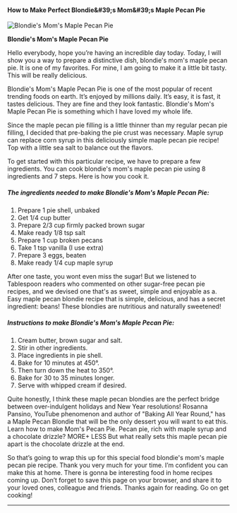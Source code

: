             

#### How to Make Perfect Blondie&amp;#39;s Mom&amp;#39;s Maple Pecan Pie

![Blondie's Mom's Maple Pecan Pie](https://img-global.cpcdn.com/recipes/4729654079389696/751x532cq70/blondies-moms-maple-pecan-pie-recipe-main-photo.jpg)

**Blondie's Mom's Maple Pecan Pie**

Hello everybody, hope you’re having an incredible day today. Today, I will show you a way to prepare a distinctive dish, blondie's mom's maple pecan pie. It is one of my favorites. For mine, I am going to make it a little bit tasty. This will be really delicious.

Blondie's Mom's Maple Pecan Pie is one of the most popular of recent trending foods on earth. It’s enjoyed by millions daily. It’s easy, it is fast, it tastes delicious. They are fine and they look fantastic. Blondie's Mom's Maple Pecan Pie is something which I have loved my whole life.

Since the maple pecan pie filling is a little thinner than my regular pecan pie filling, I decided that pre-baking the pie crust was necessary. Maple syrup can replace corn syrup in this deliciously simple maple pecan pie recipe! Top with a little sea salt to balance out the flavors.

To get started with this particular recipe, we have to prepare a few ingredients. You can cook blondie's mom's maple pecan pie using 8 ingredients and 7 steps. Here is how you cook it.

##### The ingredients needed to make Blondie's Mom's Maple Pecan Pie:

1.  Prepare 1 pie shell, unbaked
2.  Get 1/4 cup butter
3.  Prepare 2/3 cup firmly packed brown sugar
4.  Make ready 1/8 tsp salt
5.  Prepare 1 cup broken pecans
6.  Take 1 tsp vanilla (I use extra)
7.  Prepare 3 eggs, beaten
8.  Make ready 1/4 cup maple syrup

After one taste, you wont even miss the sugar! But we listened to Tablespoon readers who commented on other sugar-free pecan pie recipes, and we devised one that's as sweet, simple and enjoyable as a. Easy maple pecan blondie recipe that is simple, delicious, and has a secret ingredient: beans! These blondies are nutritious and naturally sweetened!

##### Instructions to make Blondie's Mom's Maple Pecan Pie:

1.  Cream butter, brown sugar and salt.
2.  Stir in other ingredients.
3.  Place ingredients in pie shell.
4.  Bake for 10 minutes at 450°.
5.  Then turn down the heat to 350°.
6.  Bake for 30 to 35 minutes longer.
7.  Serve with whipped cream if desired.

Quite honestly, I think these maple pecan blondies are the perfect bridge between over-indulgent holidays and New Year resolutions! Rosanna Pansino, YouTube phenomenon and author of "Baking All Year Round," has a Maple Pecan Blondie that will be the only dessert you will want to eat this. Learn how to make Mom's Pecan Pie. Pecan pie, rich with maple syrup and a chocolate drizzle? MORE+ LESS But what really sets this maple pecan pie apart is the chocolate drizzle at the end.

So that’s going to wrap this up for this special food blondie's mom's maple pecan pie recipe. Thank you very much for your time. I’m confident you can make this at home. There is gonna be interesting food in home recipes coming up. Don’t forget to save this page on your browser, and share it to your loved ones, colleague and friends. Thanks again for reading. Go on get cooking!

* * *